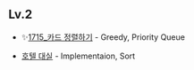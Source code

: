 
## Lv.2

- ✨[1715_카드 정렬하기](/bj/problems/Greedy/1715.swift) - Greedy, Priority Queue

- [호텔 대실](/Programmers/problems/%ED%98%B8%ED%85%94%20%EB%8C%80%EC%8B%A4.swift) - Implementaion, Sort